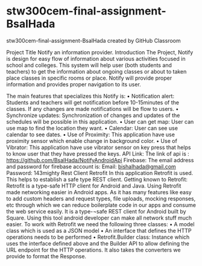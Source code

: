 # stw300cem-final-assignment-BsalHada
stw300cem-final-assignment-BsalHada created by GitHub Classroom

Project Title
Notify an information provider.
Introduction 
The Project, Notify is design for easy flow of information about various activities focused in school and colleges. This system will help user (both students and teachers) to get the information about ongoing classes or about to taken place classes in specific rooms or place. Notify will provide proper information and provides proper navigation to its user. 

The main features that specializes this Notify is: 
•	Notification alert:
Students and teachers will get notification before 10-15minutes of the classes. If any changes are made notifications will be flow to users. 
•	Synchronize updates: 
Synchronization of changes and updates of the schedules will be possible in this application. 
•	User can get map:
User can use map to find the location they want. 
•	Calendar: 
User can see use calendar to see dates. 
•	Use of Proximity:
This application have use proximity sensor which enable change in background color. 
•	Use of Vibrator:
This application have use vibrator sensor on key press that helps to know user that they have pressed the keys.
API Link: 
The link of api is : https://github.com/BsalHada/NotifyAndroidApi
Firebase:
The email address and password for firebase account is: 
Email: bishalhada@gmail.com
Password: 143mighty
Rest Client
Retrofit 
In this application Retrofit is used. This helps to establish a safe type REST client. 
Getting known to Retrofit:  
Retrofit is a type-safe HTTP client for Android and Java. Using Retrofit made networking easier in Android apps. As it has many features like easy to add custom headers and request types, file uploads, mocking responses, etc through which we can reduce boilerplate code in our apps and consume the web service easily. It is a type-¬safe REST client for Android built by Square. Using this tool android developer can make all network stuff much easier. To work with Retrofit we need the following three classes:
•	A model class which is used as a JSON model
•	An interface that defines the HTTP operations needs to be performed
•	Retrofit.Builder class: Instance which uses the interface defined above and the Builder API to allow defining the URL endpoint for the HTTP operations. It also takes the converters we provide to format the Response.



